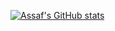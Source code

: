 [![Assaf's GitHub stats](https://github-readme-stats.vercel.app/api?username=attiasas&hide=stars&count_private=true&show_icons=true&include_all_commits=true&theme=dark)](https://github.com/anuraghazra/github-readme-stats)
